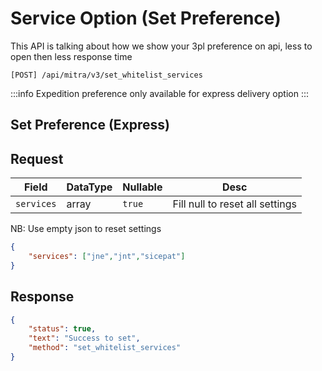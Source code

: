 # Service Option (Set Preference)

This API is talking about how we show your 3pl preference on api, less to open then less response time

```shell
[POST] /api/mitra/v3/set_whitelist_services
```

:::info
Expedition preference only available for express delivery option
:::

## Set Preference (Express)
## Request
| Field          | DataType | Nullable   | Desc                            |
|----------------|----------|------------|---------------------------------|
| ```services``` | array    | ```true``` | Fill null to reset all settings |

NB: Use empty json to reset settings
```json
{
	"services": ["jne","jnt","sicepat"]
}
```

## Response
```json
{
	"status": true,
	"text": "Success to set",
	"method": "set_whitelist_services"
}
```
